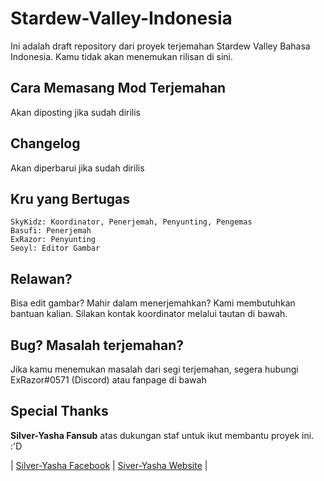 # Stardew-Valley-Indonesia
Ini adalah draft repository dari proyek terjemahan Stardew Valley Bahasa Indonesia. Kamu tidak akan menemukan rilisan di sini.

## Cara Memasang Mod Terjemahan
Akan diposting jika sudah dirilis

## Changelog
Akan diperbarui jika sudah dirilis

## Kru yang Bertugas
```
SkyKidz: Koordinator, Penerjemah, Penyunting, Pengemas
Basufi: Penerjemah
ExRazor: Penyunting
Seoyl: Editor Gambar
```

## Relawan?
Bisa edit gambar? Mahir dalam menerjemahkan? Kami membutuhkan bantuan kalian. Silakan kontak koordinator melalui tautan di bawah.

## Bug? Masalah terjemahan?
Jika kamu menemukan masalah dari segi terjemahan, segera hubungi ExRazor#0571 (Discord) atau fanpage di bawah

## Special Thanks
**Silver-Yasha Fansub** atas dukungan staf untuk ikut membantu proyek ini. :'D

| [Silver-Yasha Facebook](https://web.facebook.com/SilverYashaFansub/) |
[Siver-Yasha Website](http://silveryasha.web.id) |
